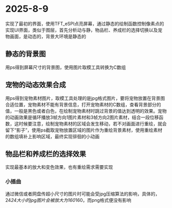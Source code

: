 # 2025-8-9 
实现了最初的界面，使用TFT_eSPI点亮屏幕，通过静态的绘制函数控制像素点的实现UI界面，类似于图层，首先分析动与静，物品栏、养成栏的选择切换以及宠物画面，是动态的，背景大环境是静态的
## 静态的背景图
用ps得到屏幕尺寸的背景图，使用图片取模工具转换为C数组
## 宠物的动态效果合成
用ps得到宠物素材图片，取模工具处理的是jpg格式图片，要将宠物放置在背景图合适位置，宠物素材不能有背景信息，打开宠物素材的C数组，查看背景部分的值，一般是黑色或者白色，在绘制宠物素材时跳过背景的值达到透明的效果。宠物的动画效果是循环播放3帧方向1图片素材和3帧方向2图片素材，结合一段位移函数，这时候要注意，绘制宠物素材的区域会发生移动，若不对画面进行重绘，就会留下“影子”，使用ps截取宠物放置区域的图片作为重绘背景素材，使用重绘素材的数组填补上影响区域，最终实现徘徊的小动画
## 物品栏和养成栏的选择效果
实现最基本的放大和变色效果，也有重绘需求需要实现
### 小插曲
通过微信或者网盘传超小尺寸的图片时可能会受jpg压缩算法的影响，具体的，24*24大小的jpg图片会被放大为160*160，而png格式便没有影响